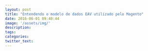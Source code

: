 ```yaml
---
layout: post
title: "Entendendo o modelo de dados EAV utilizado pelo Magento"
date: 2016-06-01 09:40:44
image: '/assets/img/'
description:
tags:
categories:
twitter_text:
---
```

